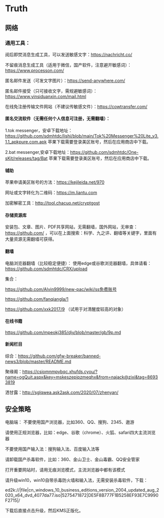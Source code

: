 # Truth
## 网络
### 通用工具：
阅后即焚消息生成工具，可以发送敏感文字：https://nachricht.co/

不留痕消息生成工具（适用于微信，国产软件，注意避开敏感词）：https://www.processon.com/ 

匿名邮件发送（可发文字图片）：https://send-anywhere.com/   

匿名邮件接受（只可接收文字，需规避敏感词）：https://www.yinsiduanxin.com/mail.html 

在线免注册传输文件网站（不建议传敏感文件）：https://cowtransfer.com/ 

#### 匿名交流软件（无需任何个人信息可注册，无需翻墙）：

1.tok messenger，安卓下载地址：https://github.com/sdmhtdc/lishi/blob/main/Tok%20Messenger%20Lite_v3.1.1_apkpure.com.apk 苹果下载需要登录美区账号，然后在应用商店中下载。

2.bat messenger,安卓下载地址：https://github.com/sdmhtdc/One-sKit/releases/tag/Bat  苹果下载需要登录美区账号，然后在应用商店中下载。


#### 辅助

苹果申请美区账号的方法：https://kejileida.net/970 

网址或文字转化为二维码：https://m.liantu.com 

加密解密工具：http://tool.chacuo.net/cryptgost 


#### 存储资源库

安装包、文章、图片、PDF共享网站，无需翻墙，国外网站，无审查：https://github.com/ ，可以在上面搜索：科学、九之评、翻墙等关键字，里面有大量资源无需翻墙可获得。

#### 翻墙
电脑浏览器翻墙（比较稳定便捷）：
使用edge或谷歌浏览器翻墙，具体请看：https://github.com/sdmhtdc/CRX/upload

集合：

https://github.com/Alvin9999/new-pac/wiki/ss免费账号

https://github.com/fanqiangla/1

https://github.com/xxk2017/9 （试用于对清醒度较高的对象）

#### 在线书籍
https://github.com/mpeokj385/djy/blob/master/gb/9p.md

#### 新闻栏目

综合：https://github.com/gfw-breaker/banned-news3/blob/master/README.md

聚缘阁：https://csiomnmpybqc.xhufds.cyou/?name=ogQuit.aspx&key=mskeszepipzmeqhx&from=najack@zixi&tag=86933819

洒甘露：http://sglqwea.ask2ask.com/2020/07/zhenyan/

## 安全策略
电脑端：
不要使用国产浏览器，比如360、QQ、搜狗、2345、遨游

请使用正规浏览器，比如：edge、谷歌（chrome）、火狐、safari四大主流浏览器

不要使用国产输入法：搜狗输入法、百度输入法等

请卸载国产杀毒软件，比如：360、金山卫士、金山毒霸、QQ安全管家

打开重要网站时，请用无痕浏览模式，主流浏览器中都有该模式

请升级win10，win10自带杀毒防火墙和输入法，无需安装杀毒软件，下载：

ed2k://|file|cn_windows_10_business_editions_version_2004_updated_aug_2020_x64_dvd_4077da77.iso|5275471872|DE5F8B777F1B5258EF93E7C9990F2715|/

下载后直接点击升级，然后KMS正版化。

